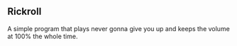 ## Rickroll

A simple program that plays never gonna give you up and keeps the volume at 100% the whole time.
